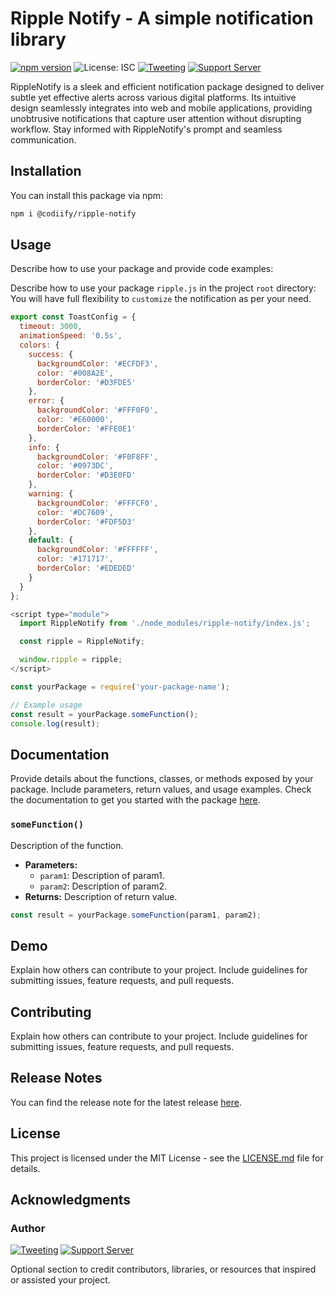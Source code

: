 # Ripple Notify - A simple notification library

[![npm version](https://img.shields.io/npm/v/@codiify/ripple-notify.svg?label=%E2%9B%B1npm&style=for-the-badge)](https://badge.fury.io/js/ripple-notify)
![License: ISC](https://img.shields.io/npm/l/@codiify/ripple-notify.svg?label=%F0%9F%93%9Clicense&style=for-the-badge)
[![Tweeting](https://img.shields.io/twitter/follow/codiify?style=for-the-badge&logo=x)](https://x.com/rth_rubelrana)
[![Support Server](https://img.shields.io/discord/591914197219016707.svg?label=Discord&logo=Discord&colorB=4493f8&style=for-the-badge)](https://discord.gg/vmr2FFzCKX)





RippleNotify is a sleek and efficient notification package designed to deliver subtle yet effective alerts across various digital platforms. Its intuitive design seamlessly integrates into web and mobile applications, providing unobtrusive notifications that capture user attention without disrupting workflow. Stay informed with RippleNotify's prompt and seamless communication.

## Installation

You can install this package via npm:

```bash
npm i @codiify/ripple-notify
```

## Usage

Describe how to use your package and provide code examples:

Describe how to use your package `ripple.js` in the project `root` directory: You will have full flexibility to `customize` the notification as per your need.

```javascript
export const ToastConfig = {
  timeout: 3000,
  animationSpeed: '0.5s',
  colors: {
    success: {
      backgroundColor: '#ECFDF3',
      color: '#008A2E',
      borderColor: '#D3FDE5'
    },
    error: {
      backgroundColor: '#FFF0F0',
      color: '#E60000',
      borderColor: '#FFE0E1'
    },
    info: {
      backgroundColor: '#F0F8FF',
      color: '#0973DC',
      borderColor: '#D3E0FD'
    },
    warning: {
      backgroundColor: '#FFFCF0',
      color: '#DC7609',
      borderColor: '#FDF5D3'
    },
    default: {
      backgroundColor: '#FFFFFF',
      color: '#171717',
      borderColor: '#EDEDED'
    }
  }
};

```

```javascript
<script type="module">
  import RippleNotify from './node_modules/ripple-notify/index.js';

  const ripple = RippleNotify;

  window.ripple = ripple;
</script>
```

```javascript
const yourPackage = require('your-package-name');

// Example usage
const result = yourPackage.someFunction();
console.log(result);
```

## Documentation

Provide details about the functions, classes, or methods exposed by your package. Include parameters, return values, and usage examples.
Check the documentation to get you started with the package [here](rubelran.dev).

### `someFunction()`

Description of the function.

- **Parameters:**
  - `param1`: Description of param1.
  - `param2`: Description of param2.
- **Returns:** Description of return value.

```javascript
const result = yourPackage.someFunction(param1, param2);
```

## Demo

Explain how others can contribute to your project. Include guidelines for submitting issues, feature requests, and pull requests.

## Contributing

Explain how others can contribute to your project. Include guidelines for submitting issues, feature requests, and pull requests.

## Release Notes

You can find the release note for the latest release [here](rubelran.dev).

## License

This project is licensed under the MIT License - see the [LICENSE.md](LICENSE.md) file for details.

## Acknowledgments
### Author
[![Tweeting](https://img.shields.io/twitter/follow/codiify?style=for-the-badge&logo=x)](https://x.com/rth_rubelrana)
[![Support Server](https://img.shields.io/discord/591914197219016707.svg?label=Discord&logo=Discord&colorB=4493f8&style=for-the-badge)](https://discord.gg/vmr2FFzCKX)

Optional section to credit contributors, libraries, or resources that inspired or assisted your project.

